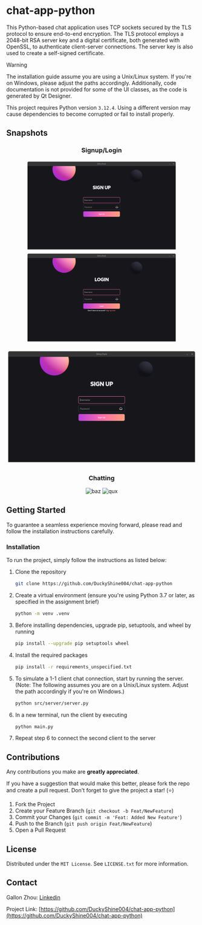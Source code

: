 # chat-app-python
This Python-based chat application uses TCP sockets secured by the TLS protocol to ensure end-to-end encryption. The TLS protocol employs a 2048-bit RSA server key and a digital certificate, both generated with OpenSSL, to authenticate client-server connections. The server key is also used to create a self-signed certificate.

> [!WARNING]
> The installation guide assume you are using a Unix/Linux system. If you're on Windows, please adjust the paths accordingly.
> Additionally, code documentation is not provided for some of the UI classes, as the code is generated by Qt Designer.
> 
> This project requires Python version `3.12.4`. Using a different version may cause dependencies to become corrupted or fail to install properly.

## Snapshots
<h3 align="center">Signup/Login</h3>
<p align="center">
  <img src="https://github.com/DuckyShine004/chat-app-python/blob/main/snapshots/signup.png?raw=true" alt="signup" width="400"/>
  <img src="https://raw.githubusercontent.com/DuckyShine004/chat-app-python/refs/heads/main/snapshots/login.png?token=GHSAT0AAAAAACVXYQII2JUSVABWX6HZBGOYZX2RNSA" alt="login" width="400"/>
</p>

<p align="center">
  <img src="https://raw.githubusercontent.com/DuckyShine004/chat-app-python/main/snapshots/signup.png" alt="snap.png"/>
</p>

<h3 align="center">Chatting</h3>
<p align="center">
  <img src="snapshots/baz.png" alt="baz" width="400"/>
  <img src="snapshots/qux.png" alt="qux" width="400"/>
</p>

## Getting Started

To guarantee a seamless experience moving forward, please read and follow the installation instructions carefully.

### Installation

To run the project, simply follow the instructions as listed below:

1. Clone the repository
   ```sh
   git clone https://github.com/DuckyShine004/chat-app-python
   ```
2. Create a virtual environment (ensure you're using Python 3.7 or later, as specified in the assignment brief)
   ```sh
   python -m venv .venv
   ```
3. Before installing dependencies, upgrade pip, setuptools, and wheel by running
   ```sh
   pip install --upgrade pip setuptools wheel
   ```
4. Install the required packages
   ```sh
   pip install -r requirements_unspecified.txt
   ```
5. To simulate a 1-1 client chat connection, start by running the server. (Note: The following assumes you are on a Unix/Linux system. Adjust the path accordingly if you're on Windows.)   
   ```sh
   python src/server/server.py
   ```
6. In a new terminal, run the client by executing
   ```sh
   python main.py
   ```
7. Repeat step 6 to connect the second client to the server

## Contributions

Any contributions you make are **greatly appreciated**.

If you have a suggestion that would make this better, please fork the repo and create a pull request. Don't forget to give the project a star! (⭐)

1. Fork the Project
2. Create your Feature Branch (`git checkout -b Feat/NewFeature`)
3. Commit your Changes (`git commit -m 'Feat: Added New Feature'`)
4. Push to the Branch (`git push origin Feat/NewFeature`)
5. Open a Pull Request

## License

Distributed under the `MIT License`. See `LICENSE.txt` for more information.

## Contact

Gallon Zhou: [Linkedin](https://www.linkedin.com/in/gallon-zhou-a3739b278/)

Project Link: [https://github.com/DuckyShine004/chat-app-python](https://github.com/DuckyShine004/chat-app-python)


